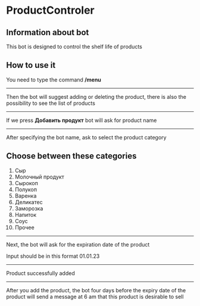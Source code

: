 # ProductControler

## Information about bot
This bot is designed to control the shelf life of products

## How to use it
You need to type the command **/menu**

---

Then the bot will suggest adding or deleting the product, there is also the possibility to see the list of products

---

If we press **Добавить продукт** bot will ask for product name

---

After specifying the bot name, ask to select the product category

Choose between these categories
--
1. Сыр
2. Молочный продукт
3. Сырокоп
4. Полукоп
5. Варенка
6. Деликатес
7. Заморозка
8. Напиток
9. Соус
10. Прочее

---

Next, the bot will ask for the expiration date of the product

Input should be in this format 01.01.23

---

Product successfully added

---
After you add the product, the bot four days before the expiry date of the product will send a message at 6 am that this product is desirable to sell
